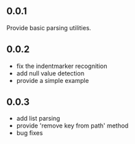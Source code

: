 ## 0.0.1

Provide basic parsing utilities.

## 0.0.2

- fix the indentmarker recognition
- add null value detection
- provide a simple example

## 0.0.3

- add list parsing
- provide 'remove key from path' method
- bug fixes